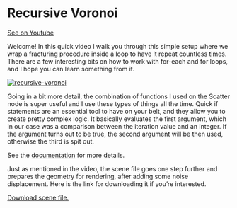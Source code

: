 # Recursive Voronoi

[See on Youtube](https://youtu.be/Ko68LMPsBE0)

Welcome! In this quick video I walk you through this simple setup where we wrap a fracturing procedure inside a loop to have it repeat countless times. There are a few interesting bits on how to work with for-each and for loops, and I hope you can learn something from it.

[![recursive-voronoi](https://user-images.githubusercontent.com/81909946/113515903-8fbb5d80-9577-11eb-91eb-303cc0696549.JPG)](https://youtu.be/Ko68LMPsBE0)

Going in a bit more detail, the combination of functions I used on the Scatter node is super useful and I use these types of things all the time. Quick if statements are an essential tool to have on your belt, and they allow you to create pretty complex logic. It basically evaluates the first argument, which in our case was a comparison between the iteration value and an integer. If the argument turns out to be true, the second argument will be then used, otherwise the third is spit out.

See the [documentation](http://www.sidefx.com/docs/houdini/expressions/if.html) for more details.

Just as mentioned in the video, the scene file goes one step further and prepares the geometry for rendering, after adding some noise displacement. Here is the link for downloading it if you’re interested.

[Download scene file.](https://github.com/ribponce/particula/blob/f1e3c65f288b019353dfb9202cc9bed1c08b93bf/tutorials/recursive_voronoi/files/particula_recursive-voronoi_SHARE.hipnc)

